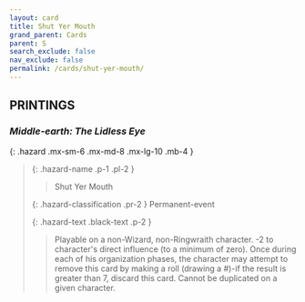 ```yaml
---
layout: card
title: Shut Yer Mouth
grand_parent: Cards
parent: S
search_exclude: false
nav_exclude: false
permalink: /cards/shut-yer-mouth/
---
```


## PRINTINGS


### _Middle-earth: The Lidless Eye_

{: .hazard .mx-sm-6 .mx-md-8 .mx-lg-10 .mb-4 }
> {: .hazard-name .p-1 .pl-2 }
> > <div class="hazard-mp"></div>
> > <div class="card-name">Shut Yer Mouth</div>
>
> {: .hazard-classification .pr-2 }
> Permanent-event
>
> {: .hazard-text .black-text .p-2 }
> > Playable on a non-Wizard, non-Ringwraith character. -2 to character's direct influence (to a minimum of zero). Once during each of his organization phases, the character may attempt to remove this card by making a roll (drawing a #)-if the result is greater than 7, discard this card. Cannot be duplicated on a given character. 
>
